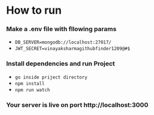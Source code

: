 
# How to run

### Make a .env file with fllowing params 
- `DB_SERVER=mongodb://localhost:27017/`
- `JWT_SECRET=vinayaksharmagithubfinder1209@#$`

### Install dependencies and run Project
- `go inside priject directory`
- `npm install`
- `npm run watch`

### Your server is live on port http://localhost:3000
